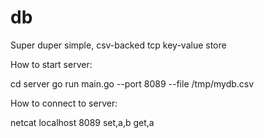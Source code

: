 # db
Super duper simple, csv-backed tcp key-value store

How to start server:

cd server
go run main.go --port 8089 --file /tmp/mydb.csv


How to connect to server:

netcat localhost 8089
set,a,b
get,a
